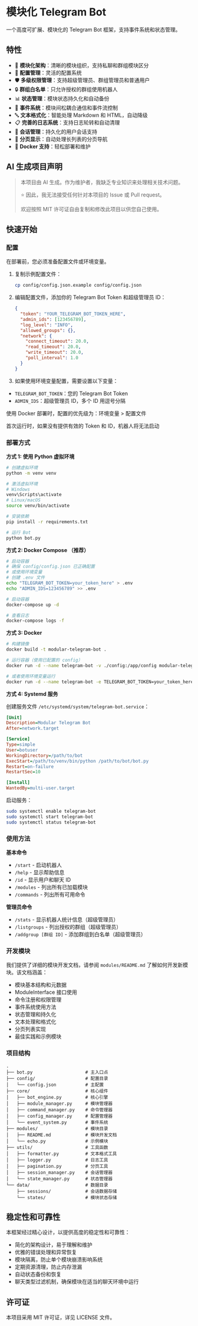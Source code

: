# 模块化 Telegram Bot

一个高度可扩展、模块化的 Telegram Bot 框架，支持事件系统和状态管理。

## 特性

- 🧩 **模块化架构**：清晰的模块组织，支持私聊和群组模块区分
- 🔄 **配置管理**：灵活的配置系统
- 🛡️ **多级权限管理**：支持超级管理员、群组管理员和普通用户
- 🔒 **群组白名单**：只允许授权的群组使用机器人
- 📊 **状态管理**：模块状态持久化和自动备份
- 📡 **事件系统**：模块间松耦合通信和事件流控制
- 🔤 **文本格式化**：智能处理 Markdown 和 HTML，自动降级
- 📋 **完善的日志系统**：支持日志轮转和自动清理
- 📱 **会话管理**：持久化的用户会话支持
- 📄 **分页显示**：自动处理长列表的分页导航
- 🐳 **Docker 支持**：轻松部署和维护

## AI 生成项目声明

> 本项目由 AI 生成。作为维护者，我缺乏专业知识来处理相关技术问题。
>
> ⭐ 因此，我无法接受任何针对本项目的 Issue 或 Pull request。
>
> 欢迎按照 MIT 许可证自由复制和修改此项目以供您自己使用。

## 快速开始

### 配置

在部署前，您必须准备配置文件或环境变量。

1. 复制示例配置文件：

   ```bash
   cp config/config.json.example config/config.json
   ```

2. 编辑配置文件，添加你的 Telegram Bot Token 和超级管理员 ID：

   ```json
   {
     "token": "YOUR_TELEGRAM_BOT_TOKEN_HERE",
     "admin_ids": [123456789],
     "log_level": "INFO",
     "allowed_groups": {},
     "network": {
       "connect_timeout": 20.0,
       "read_timeout": 20.0,
       "write_timeout": 20.0,
       "poll_interval": 1.0
     }
   }
   ```

3. 如果使用环境变量配置，需要设置以下变量：

- `TELEGRAM_BOT_TOKEN`：您的 Telegram Bot Token
- `ADMIN_IDS`：超级管理员 ID，多个 ID 用逗号分隔

使用 Docker 部署时，配置的优先级为：环境变量 > 配置文件

首次运行时，如果没有提供有效的 Token 和 ID，机器人将无法启动

### 部署方式

**方式 1: 使用 Python 虚拟环境**

```bash
# 创建虚拟环境
python -m venv venv

# 激活虚拟环境
# Windows
venv\Scripts\activate
# Linux/macOS
source venv/bin/activate

# 安装依赖
pip install -r requirements.txt

# 运行 Bot
python bot.py
```

**方式 2: Docker Compose （推荐）**

```bash
# 启动容器
# 确保 config/config.json 已正确配置
# 或使用环境变量
# 创建 .env 文件
echo "TELEGRAM_BOT_TOKEN=your_token_here" > .env
echo "ADMIN_IDS=123456789" >> .env

# 启动容器
docker-compose up -d

# 查看日志
docker-compose logs -f
```

**方式 3: Docker**

```bash
# 构建镜像
docker build -t modular-telegram-bot .

# 运行容器（使用已配置的 config）
docker run -d --name telegram-bot -v ./config:/app/config modular-telegram-bot

# 或者使用环境变量运行
docker run -d --name telegram-bot -e TELEGRAM_BOT_TOKEN=your_token_here -e ADMIN_IDS=123456789 -v ./config:/app/config modular-telegram-bot
```

**方式 4: Systemd 服务**

创建服务文件 `/etc/systemd/system/telegram-bot.service`：

```ini
[Unit]
Description=Modular Telegram Bot
After=network.target

[Service]
Type=simple
User=botuser
WorkingDirectory=/path/to/bot
ExecStart=/path/to/venv/bin/python /path/to/bot/bot.py
Restart=on-failure
RestartSec=10

[Install]
WantedBy=multi-user.target
```

启动服务：

```bash
sudo systemctl enable telegram-bot
sudo systemctl start telegram-bot
sudo systemctl status telegram-bot
```

### 使用方法

**基本命令**

- `/start` - 启动机器人
- `/help` - 显示帮助信息
- `/id` - 显示用户和聊天 ID
- `/modules` - 列出所有已加载模块
- `/commands` - 列出所有可用命令

**管理员命令**

- `/stats` - 显示机器人统计信息（超级管理员）
- `/listgroups` - 列出授权的群组（超级管理员）
- `/addgroup [群组 ID]` - 添加群组到白名单（超级管理员）

### 开发模块

我们提供了详细的模块开发文档，请参阅 `modules/README.md` 了解如何开发新模块。该文档涵盖：

- 模块基本结构和元数据
- ModuleInterface 接口使用
- 命令注册和权限管理
- 事件系统使用方法
- 状态管理和持久化
- 文本处理和格式化
- 分页列表实现
- 最佳实践和示例模块

### 项目结构

```
.
├── bot.py                    # 主入口点
├── config/                   # 配置目录
│   └── config.json           # 主配置
├── core/                     # 核心组件
│   ├── bot_engine.py         # 核心引擎
│   ├── module_manager.py     # 模块管理器
│   ├── command_manager.py    # 命令管理器
│   ├── config_manager.py     # 配置管理器
│   └── event_system.py       # 事件系统
├── modules/                  # 模块目录
│   ├── README.md             # 模块开发文档
│   └── echo.py               # 示例模块
├── utils/                    # 工具函数
│   ├── formatter.py          # 文本格式工具
│   ├── logger.py             # 日志工具
│   ├── pagination.py         # 分页工具
│   ├── session_manager.py    # 会话管理器
│   └── state_manager.py      # 状态管理器
└── data/                     # 数据目录
    ├── sessions/             # 会话数据存储
    └── states/               # 模块状态存储
```

## 稳定性和可靠性

本框架经过精心设计，以提供高度的稳定性和可靠性：

- 简化的架构设计，易于理解和维护
- 优雅的错误处理和异常恢复
- 模块隔离，防止单个模块崩溃影响系统
- 定期资源清理，防止内存泄漏
- 自动状态备份和恢复
- 聊天类型过滤机制，确保模块在适当的聊天环境中运行

## 许可证

本项目采用 MIT 许可证，详见 LICENSE 文件。
